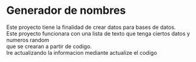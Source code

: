 # Generador de nombres
Este proyecto tiene la finalidad de crear datos para bases de datos.
<br>
Este proyecto funcionara con una lista de texto que tenga ciertos datos y numeros random<br>
que se crearan a partir de codigo.<br>
Ire actualizando la informacion mediante actualize el codigo